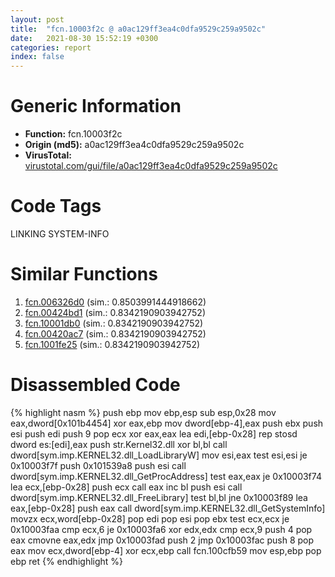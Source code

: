 ```yaml
---
layout: post
title:  "fcn.10003f2c @ a0ac129ff3ea4c0dfa9529c259a9502c"
date:   2021-08-30 15:52:19 +0300
categories: report
index: false
---
```


# Generic Information
- **Function:** fcn.10003f2c
- **Origin (md5):** a0ac129ff3ea4c0dfa9529c259a9502c
- **VirusTotal:** [virustotal.com/gui/file/a0ac129ff3ea4c0dfa9529c259a9502c][virustotal_ref]

# Code Tags
<span class="tag" id="LINKING">LINKING</span>
<span class="tag" id="SYSTEM-INFO">SYSTEM-INFO</span>


# Similar Functions

1. [fcn.006326d0][similar_1_ref] (sim.: 0.8503991444918662)
2. [fcn.00424bd1][similar_2_ref] (sim.: 0.8342190903942752)
3. [fcn.10001db0][similar_3_ref] (sim.: 0.8342190903942752)
4. [fcn.00420ac7][similar_4_ref] (sim.: 0.8342190903942752)
5. [fcn.1001fe25][similar_5_ref] (sim.: 0.8342190903942752)


# Disassembled Code

{% highlight nasm %}
push ebp
mov ebp,esp
sub esp,0x28
mov eax,dword[0x101b4454]
xor eax,ebp
mov dword[ebp-4],eax
push ebx
push esi
push edi
push 9
pop ecx
xor eax,eax
lea edi,[ebp-0x28]
rep stosd dword es:[edi],eax
push str.Kernel32.dll
xor bl,bl
call dword[sym.imp.KERNEL32.dll_LoadLibraryW]
mov esi,eax
test esi,esi
je 0x10003f7f
push 0x101539a8
push esi
call dword[sym.imp.KERNEL32.dll_GetProcAddress]
test eax,eax
je 0x10003f74
lea ecx,[ebp-0x28]
push ecx
call eax
inc bl
push esi
call dword[sym.imp.KERNEL32.dll_FreeLibrary]
test bl,bl
jne 0x10003f89
lea eax,[ebp-0x28]
push eax
call dword[sym.imp.KERNEL32.dll_GetSystemInfo]
movzx ecx,word[ebp-0x28]
pop edi
pop esi
pop ebx
test ecx,ecx
je 0x10003faa
cmp ecx,6
je 0x10003fa6
xor edx,edx
cmp ecx,9
push 4
pop eax
cmovne eax,edx
jmp 0x10003fad
push 2
jmp 0x10003fac
push 8
pop eax
mov ecx,dword[ebp-4]
xor ecx,ebp
call fcn.100cfb59
mov esp,ebp
pop ebp
ret
{% endhighlight %}


[similar_1_ref]: /report/fcn.006326d0@d65363c7c6c188277432c9e4251c44e5
[similar_2_ref]: /report/fcn.00424bd1@0aa2d73a5300dff2412388945614b507
[similar_3_ref]: /report/fcn.10001db0@aa9c32ee21744d1f55f879ae83c2dc54
[similar_4_ref]: /report/fcn.00420ac7@de21a548b66aa6c0b17491b6a31e14fa
[similar_5_ref]: /report/fcn.1001fe25@4c3818fdf32d89a09257dbc9d3e142ea
[virustotal_ref]: https://www.virustotal.com/gui/file/a0ac129ff3ea4c0dfa9529c259a9502c